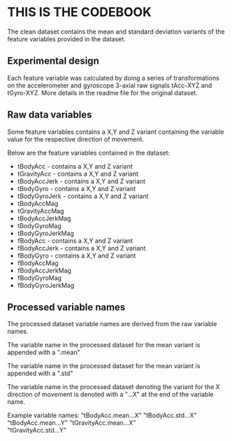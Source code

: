 # THIS IS THE CODEBOOK

The clean dataset contains the mean and standard deviation variants of the feature variables provided in the dataset.

## Experimental design

Each feature variable was calculated by doing a series of transformations on the accelerometer and gyroscope 3-axial raw signals tAcc-XYZ and tGyro-XYZ. More details in the readme file for the original dataset.


## Raw data variables
Some feature variables contains a X,Y and Z variant containing the variable value for the respective direction of movement.

Below are the feature variables contained in the dataset:

- tBodyAcc - contains a X,Y and Z variant
- tGravityAcc - contains a X,Y and Z variant
- tBodyAccJerk - contains a X,Y and Z variant
- tBodyGyro - contains a X,Y and Z variant
- tBodyGyroJerk - contains a X,Y and Z variant
- tBodyAccMag
- tGravityAccMag
- tBodyAccJerkMag
- tBodyGyroMag
- tBodyGyroJerkMag
- fBodyAcc - contains a X,Y and Z variant
- fBodyAccJerk - contains a X,Y and Z variant
- fBodyGyro - contains a X,Y and Z variant
- fBodyAccMag
- fBodyAccJerkMag
- fBodyGyroMag
- fBodyGyroJerkMag


## Processed variable names
The processed dataset variable names are derived from the raw variable names.

The variable name in the processed dataset for the mean variant is appended with a ".mean"

The variable name in the processed dataset for the mean variant is appended with a ".std"

The variable name in the processed dataset denoting the variant for the X direction of movement is denoted with a "...X" at the end of the variable name.

Example variable names:
"tBodyAcc.mean...X" 
"tBodyAcc.std...X" 
"tBodyAcc.mean...Y"
"tGravityAcc.mean...X"       
"tGravityAcc.std...Y" 
